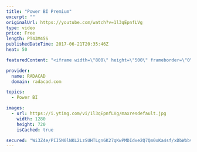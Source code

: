```yaml
---
title: "Power BI Premium"
excerpt: ""
originalUrl: https://youtube.com/watch?v=1l3qEpnfLVg
type: video
price: Free
length: PT43M45S
publishedDateTime: 2017-06-21T20:35:46Z
heat: 50

featuredContent: "<iframe width=\"800\" height=\"500\" frameborder=\"0\" src=\"https://www.youtube.com/embed/1l3qEpnfLVg\" allow=\"accelerometer; autoplay; encrypted-media; gyroscope; picture-in-picture\" allowfullscreen></iframe>"

provider:
  name: RADACAD
  domain: radacad.com

topics:
  - Power BI

images:
  - url: https://i.ytimg.com/vi/1l3qEpnfLVg/maxresdefault.jpg
    width: 1280
    height: 720
    isCached: true

secured: "Wi3Z4e/PII5N0lNKL2LzSUHTLgn6K27qKwPMDIdxe2Q7Qm0xKa4sf/xDbWbbvyZ3aq+KJLGkLHg4uRyTLLau91Z2lG0mw/T+Cwn9kgLCYEo1Lhiz7YExs3QL9VLV0EflMwDHW4uwSGfjocHbKHWnp4TPOKiNVOk10vRjo/NwWM85qgWJypdyJXfP/8bLfKMLTciixRWlsk547uAQ6IL0bwbMT0pMUvpYcu7Po+Ce65M5PjApylFK9OXPmoKFlI+Sqwxwu/90b7MbizON/Wy/COYxOTcJXNHOm1dVX0m4HUHAT5GJmP4lAPXtFMcurvOMoORjz9C6136I8UjQ8YhQ+31m48d1I9seeJn+WNA0Q1NrHDD0q7TIYTXfYI4e7RoBKPvaDezzusL164dGQvem2JTIrelMOchROFlwIrC7+4I=;dj3FRbV7U8Zmge471Gm/ag=="
---
```


